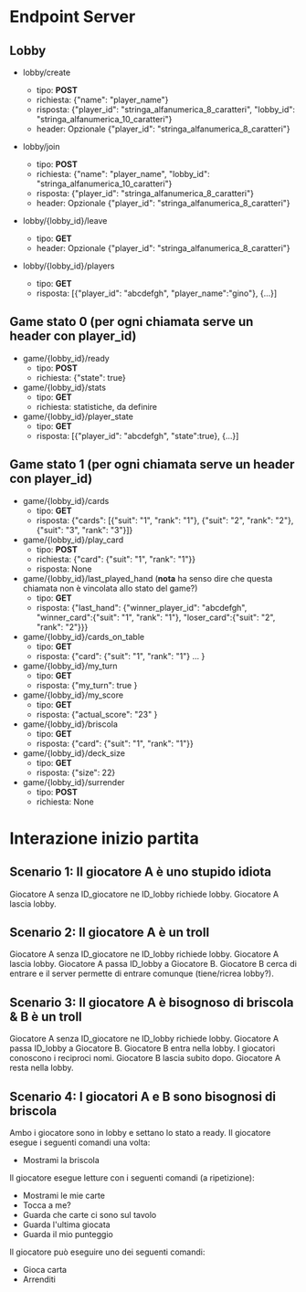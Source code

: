 # Endpoint Server

## Lobby

- lobby/create

  - tipo: **POST**
  - richiesta: {"name": "player_name"}
  - risposta: {"player_id": "stringa_alfanumerica_8_caratteri", "lobby_id": "stringa_alfanumerica_10_caratteri"}
  - header: Opzionale {"player_id": "stringa_alfanumerica_8_caratteri"}

- lobby/join
  - tipo: **POST**
  - richiesta: {"name": "player_name", "lobby_id": "stringa_alfanumerica_10_caratteri"}
  - risposta: {"player_id": "stringa_alfanumerica_8_caratteri"}
  - header: Opzionale {"player_id": "stringa_alfanumerica_8_caratteri"}
- lobby/{lobby_id}/leave
  - tipo: **GET**
  - header: Opzionale {"player_id": "stringa_alfanumerica_8_caratteri"}
- lobby/{lobby_id}/players
  - tipo: **GET**
  - risposta: [{"player_id": "abcdefgh", "player_name":"gino"}, {...}]

## Game stato 0 (per ogni chiamata serve un header con player_id)

- game/{lobby_id}/ready
  - tipo: **POST**
  - richiesta: {"state": true}
- game/{lobby_id}/stats
  - tipo: **GET**
  - richiesta: statistiche, da definire
- game/{lobby_id}/player_state
  - tipo: **GET**
  - risposta: [{"player_id": "abcdefgh", "state":true}, {...}]

## Game stato 1 (per ogni chiamata serve un header con player_id)

- game/{lobby_id}/cards
  - tipo: **GET**
  - risposta: {"cards": [{"suit": "1", "rank": "1"}, {"suit": "2", "rank": "2"}, {"suit": "3", "rank": "3"}]}
- game/{lobby_id}/play_card
  - tipo: **POST**
  - richiesta: {"card": {"suit": "1", "rank": "1"}}
  - risposta: None
- game/{lobby_id}/last_played_hand (**nota** ha senso dire che questa chiamata non è vincolata allo stato del game?)
  - tipo: **GET**
  - risposta: {"last_hand": {"winner_player_id": "abcdefgh", "winner_card":{"suit": "1", "rank": "1"}, "loser_card":{"suit": "2", "rank": "2"}}}
- game/{lobby_id}/cards_on_table
  - tipo: **GET**
  - risposta: {"card": {"suit": "1", "rank": "1"} ... }
- game/{lobby_id}/my_turn
  - tipo: **GET**
  - risposta: {"my_turn": true }
- game/{lobby_id}/my_score
  - tipo: **GET**
  - risposta: {"actual_score": "23" }
- game/{lobby_id}/briscola
  - tipo: **GET**
  - risposta: {"card": {"suit": "1", "rank": "1"}}
- game/{lobby_id}/deck_size
  - tipo: **GET**
  - risposta: {"size": 22}
- game/{lobby_id}/surrender
  - tipo: **POST**
  - richiesta: None

# Interazione inizio partita

## Scenario 1: Il giocatore A è uno stupido idiota

Giocatore A senza ID_giocatore ne ID_lobby richiede lobby.
Giocatore A lascia lobby.

## Scenario 2: Il giocatore A è un troll

Giocatore A senza ID_giocatore ne ID_lobby richiede lobby.
Giocatore A lascia lobby.
Giocatore A passa ID_lobby a Giocatore B.
Giocatore B cerca di entrare e il server permette di entrare comunque (tiene/ricrea lobby?).

## Scenario 3: Il giocatore A è bisognoso di briscola & B è un troll

Giocatore A senza ID_giocatore ne ID_lobby richiede lobby.
Giocatore A passa ID_lobby a Giocatore B.
Giocatore B entra nella lobby.
I giocatori conoscono i reciproci nomi.
Giocatore B lascia subito dopo.
Giocatore A resta nella lobby.

## Scenario 4: I giocatori A e B sono bisognosi di briscola

Ambo i giocatore sono in lobby e settano lo stato a ready.
Il giocatore esegue i seguenti comandi una volta:

- Mostrami la briscola

Il giocatore esegue letture con i seguenti comandi (a ripetizione):

- Mostrami le mie carte
- Tocca a me?
- Guarda che carte ci sono sul tavolo
- Guarda l'ultima giocata
- Guarda il mio punteggio

Il giocatore può eseguire uno dei seguenti comandi:

- Gioca carta
- Arrenditi
